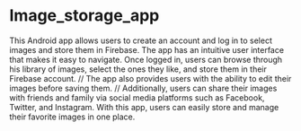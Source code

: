 # Image_storage_app

This Android app allows users to create an account and log in to select images and store them in Firebase. 
The app has an intuitive user interface that makes it easy to navigate. Once logged in, users can browse through his library of images, select the ones they like, and store them in their Firebase account. 
// The app also provides users with the ability to edit their images before saving them. 
// Additionally, users can share their images with friends and family via social media platforms such as Facebook, Twitter, and Instagram. 
With this app, users can easily store and manage their favorite images in one place.
